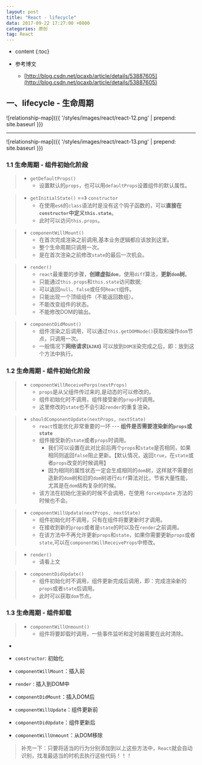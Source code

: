 ```yaml
---
layout: post
title: "React - lifecycle"
data: 2017-09-22 17:27:00 +0800
categories: 原创
tag: React
---
```

* content
{:toc}

* 参考博文
    * [http://blog.csdn.net/pcaxb/article/details/53887605](http://blog.csdn.net/pcaxb/article/details/53887605)

<!-- more -->

## 一、lifecycle - 生命周期

![relationship-map]({{ '/styles/images/react/react-12.png' | prepend: site.baseurl }})

---

![relationship-map]({{ '/styles/images/react/react-13.png' | prepend: site.baseurl }})

### 1.1 生命周期 - 组件初始化阶段

> * `getDefaultProps()`
>    * 设置默认的`props`，也可以用`defaultProps`设置组件的默认属性。

> * `getInitialState()` ==》 `constructor`
>    * 在使用`es6`的`class`语法时是没有这个钩子函数的，可以**直接在`constructor`中定义`this.state`**。
>    * 此时可以访问`this.props`。

> * `componentWillMount()`
>    * 在首次完成渲染之前调用,基本业务逻辑都应该放到这里。
>    * 整个生命周期只调用一次。
>    * 是在首次渲染之前修改`state`的最后一次机会。

> * `render()`
>    * `react`最重要的步骤，**创建虚拟`dom`**，使用`diff`算法，**更新`dom`树**。
>    * 只能通过`this.props`和`this.state`访问数据;
>    * 可以返回`null`、`false`或任何`React`组件。
>    * 只能出现一个顶级组件（不能返回数组）。
>    * 不能改变组件的状态。
>    * 不能修改DOM的输出。
    
> * `componentDidMount()`
>    * 组件渲染之后调用，可以通过`this.getDOMNode()`获取和操作`dom`节点，只调用一次。
>    * 一般情况下**网络请求(`AJAX`)** 可以放到`DOM渲`染完成之后，即：放到这个方法中执行。

### 1.2 生命周期 - 组件初始化阶段

> * `componentWillReceivePorps(nextProps)`
>    * `props`是从父组件传过来的,是动态的可以修改的。
>    * 组件初始化时不调用，组件接受新的`props`时调用。
>    * 这里修改的`state`也不会引起`render`的重复渲染。

> * `shouldComponentUpdate(nextProps, nextState)`
>    * `react`性能优化非常重要的一环 --- **组件是否需要渲染新的`props`或`state`**
>    * 组件接受新的`state`或者`props`时调用。    
>        * 我们可以设置在此对比前后两个`props`和`state`是否相同，如果相同则返回`false`阻止更新。【默认情况，返回`true`，在`state`或者`props`改变的时候调用】
>        * 因为相同的属性状态一定会生成相同的`dom`树，这样就不需要创造新的`dom`树和旧的`dom`树进行`diff`算法对比，节省大量性能，尤其是在`dom`结构复杂的时候。
>    * 该方法在初始化渲染的时候不会调用，在使用 `forceUpdate` 方法的时候也不会。

> * `componentWillUpdata(nextProps, nextState)`
>    * 组件初始化时不调用，只有在组件将要更新时才调用。
>    * 在接收到新的`props`或者是`state`的时以及在`render`之前调用。
>    * 在该方法中不再允许更新`props`和`state`，如果你需要更新`props`或者`state`,可以在`componentWillReceiveProps`中修改。

> * `render()`
>    * 请看上文

> * `componentDidUpdate()`
>    * 组件初始化时不调用，组件更新完成后调用，即：完成渲染新的`props`或者`state`后调用。
>    * 此时可以获取`dom`节点。

### 1.3 生命周期 - 组件卸载

> * `componentWillUnmount()`
>    * 组件将要卸载时调用，一些事件监听和定时器需要在此时清除。

* 

* `constructor`: 初始化
* `componentWillMount`：插入前
* `render` :  插入到DOM中
* `componentDidMount`：插入DOM后
* `componentWillUpdate`：组件更新前
* `componentDidUpdate`：组件更新后
* `componentWillUnmount`：从DOM移除

> 补充一下：只要将适当的行为分别添加到以上这些方法中，`React`就会自动识别，找准最适当的时机去执行这些代码！！！


